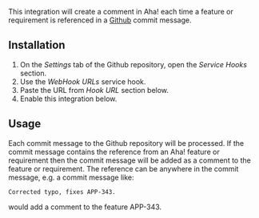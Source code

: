 This integration will create a comment in Aha! each time a feature or 
requirement is referenced in a [Github](http://www.github.com/) commit message.

Installation
------------

1. On the _Settings_ tab of the Github repository, open the _Service Hooks_
  section.
2. Use the _WebHook URLs_ service hook. 
3. Paste the URL from _Hook URL_ section below.
4. Enable this integration below.

Usage
-----

Each commit message to the Github repository will be processed. If the
commit message contains the reference from an Aha! feature or requirement
then the commit message will be added as a comment to the feature or
requirement. The reference can be anywhere in the commit message, e.g. a
commit message like:

    Corrected typo, fixes APP-343.
    
would add a comment to the feature APP-343.